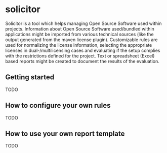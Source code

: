 # solicitor
Solicitor is a tool which helps managing Open Source Software used within projects. Information about Open Source Software used/bundled within applications might be imported from various technical sources (like the output generated from the maven license plugin). Customizable rules are used for normalizing the license information, selecting the appropriate licenses in dual-/multilicensing cases and evaluating if the setup complies with the restrictions defined for the project. Text or spreadsheet (Excel) based reports might be created to document the results of the evaluation.

## Getting started
TODO

## How to configure your own rules
TODO

## How to use your own report template
TODO
